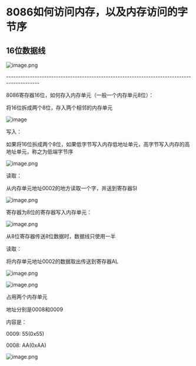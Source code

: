 # 8086如何访问内存，以及内存访问的字节序



## 16位数据线

![image.png](https://cdn.nlark.com/yuque/0/2021/png/288075/1616464760416-056145a5-0e7b-4fe7-929f-9eb2b4381a69.png)

\--------------------------------------------------------------------------------------------





8086寄存器16位，如何存入内存单元（一般一个内存单元8位）：

将16位拆成两个8位，存入两个相邻的内存单元



![image](https://cdn.nlark.com/yuque/0/2021/png/288075/1616336232745-b782db5a-e343-4a70-bbde-971cdfcfea60.png?x-oss-process=image%2Fresize%2Cw_1286)

写入：

如果将16位拆成两个8位，如果低字节写入内存低地址单元，高字节写入内存的高地址单元，称之为低端字节序

![image.png](https://cdn.nlark.com/yuque/0/2021/png/288075/1616465335090-89d40f0e-3640-4670-920c-39e5dbe85907.png)

读取：

从内存单元地址0002的地方读取一个字，并送到寄存器SI

![image.png](https://cdn.nlark.com/yuque/0/2021/png/288075/1616465457454-21dafe21-cffe-42e3-9f8a-9aaedc49a76e.png)





寄存器为8位的寄存器写入内存单元：

![image.png](https://cdn.nlark.com/yuque/0/2021/png/288075/1616465584810-90c2569f-fb94-44b4-9df1-81443eb318bb.png)

从8位寄存器传送8位数据时，数据线只使用一半



读取：

将内存单元地址0002的数据取出传送到寄存器AL

![image.png](https://cdn.nlark.com/yuque/0/2021/png/288075/1616465742243-0eb0ea23-a78c-426d-a899-8d41bdbb871c.png)



![image.png](https://cdn.nlark.com/yuque/0/2021/png/288075/1616465809475-556184a4-1453-4a2a-8a6b-0bdaeae8314d.png)

占用两个内存单元

地址分别是0008和0009

内容是：

0009: 55(0x55)

0008: AA(0xAA)

![image.png](https://cdn.nlark.com/yuque/0/2021/png/288075/1616466031333-d4c3cc43-9a5d-4388-b9b4-50e58ae7e48c.png)

